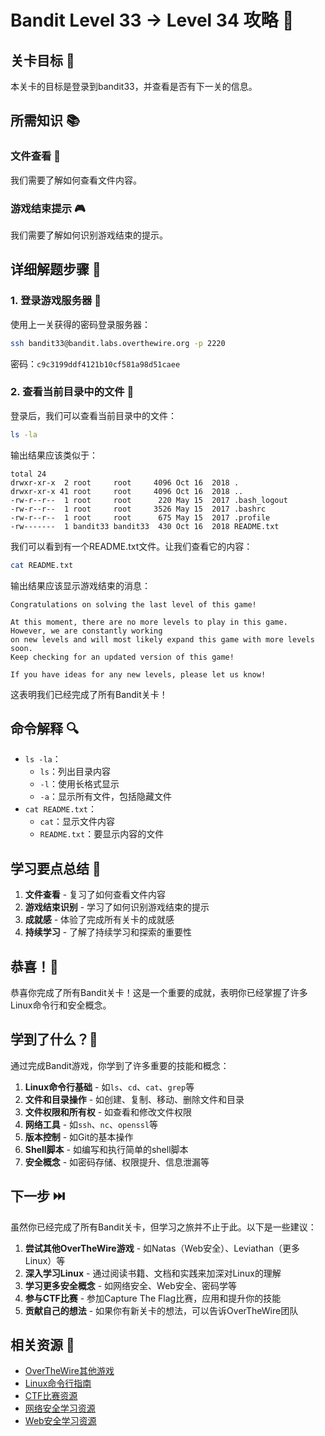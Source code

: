 # Bandit Level 33 → Level 34 攻略 🎉

## 关卡目标 🎯

本关卡的目标是登录到bandit33，并查看是否有下一关的信息。

## 所需知识 📚

### 文件查看 📄

我们需要了解如何查看文件内容。

### 游戏结束提示 🎮

我们需要了解如何识别游戏结束的提示。

## 详细解题步骤 📝

### 1. 登录游戏服务器 🔐

使用上一关获得的密码登录服务器：

```bash
ssh bandit33@bandit.labs.overthewire.org -p 2220
```

密码：`c9c3199ddf4121b10cf581a98d51caee`

### 2. 查看当前目录中的文件 👀

登录后，我们可以查看当前目录中的文件：

```bash
ls -la
```

输出结果应该类似于：

```
total 24
drwxr-xr-x  2 root     root     4096 Oct 16  2018 .
drwxr-xr-x 41 root     root     4096 Oct 16  2018 ..
-rw-r--r--  1 root     root      220 May 15  2017 .bash_logout
-rw-r--r--  1 root     root     3526 May 15  2017 .bashrc
-rw-r--r--  1 root     root      675 May 15  2017 .profile
-rw-------  1 bandit33 bandit33  430 Oct 16  2018 README.txt
```

我们可以看到有一个README.txt文件。让我们查看它的内容：

```bash
cat README.txt
```

输出结果应该显示游戏结束的消息：

```
Congratulations on solving the last level of this game!

At this moment, there are no more levels to play in this game. However, we are constantly working
on new levels and will most likely expand this game with more levels soon.
Keep checking for an updated version of this game!

If you have ideas for any new levels, please let us know!
```

这表明我们已经完成了所有Bandit关卡！

## 命令解释 🔍

- `ls -la`：
  - `ls`：列出目录内容
  - `-l`：使用长格式显示
  - `-a`：显示所有文件，包括隐藏文件
- `cat README.txt`：
  - `cat`：显示文件内容
  - `README.txt`：要显示内容的文件

## 学习要点总结 📌

1. **文件查看** - 复习了如何查看文件内容
2. **游戏结束识别** - 学习了如何识别游戏结束的提示
3. **成就感** - 体验了完成所有关卡的成就感
4. **持续学习** - 了解了持续学习和探索的重要性

## 恭喜！🎉

恭喜你完成了所有Bandit关卡！这是一个重要的成就，表明你已经掌握了许多Linux命令行和安全概念。

## 学到了什么？🧠

通过完成Bandit游戏，你学到了许多重要的技能和概念：

1. **Linux命令行基础** - 如`ls`、`cd`、`cat`、`grep`等
2. **文件和目录操作** - 如创建、复制、移动、删除文件和目录
3. **文件权限和所有权** - 如查看和修改文件权限
4. **网络工具** - 如`ssh`、`nc`、`openssl`等
5. **版本控制** - 如Git的基本操作
6. **Shell脚本** - 如编写和执行简单的shell脚本
7. **安全概念** - 如密码存储、权限提升、信息泄漏等

## 下一步 ⏭️

虽然你已经完成了所有Bandit关卡，但学习之旅并不止于此。以下是一些建议：

1. **尝试其他OverTheWire游戏** - 如Natas（Web安全）、Leviathan（更多Linux）等
2. **深入学习Linux** - 通过阅读书籍、文档和实践来加深对Linux的理解
3. **学习更多安全概念** - 如网络安全、Web安全、密码学等
4. **参与CTF比赛** - 参加Capture The Flag比赛，应用和提升你的技能
5. **贡献自己的想法** - 如果你有新关卡的想法，可以告诉OverTheWire团队

## 相关资源 🔗

- [OverTheWire其他游戏](./resource/level33→level34/OverTheWire其他游戏.md)
- [Linux命令行指南](./resource/level33→level34/Linux命令行指南.md)
- [CTF比赛资源](./resource/level33→level34/CTF比赛资源.md)
- [网络安全学习资源](./resource/level33→level34/网络安全学习资源.md)
- [Web安全学习资源](./resource/level33→level34/Web安全学习资源.md)
